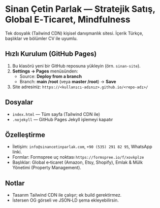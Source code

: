 # Sinan Çetin Parlak — Stratejik Satış, Global E‑Ticaret, Mindfulness

Tek dosyalık (Tailwind CDN) kişisel danışmanlık sitesi. İçerik Türkçe, başlıklar ve bölümler CV ile uyumlu.

## Hızlı Kurulum (GitHub Pages)
1. Bu klasörü yeni bir GitHub reposuna yükleyin (örn. `sinan-site`).
2. **Settings → Pages** menüsünden:
   - Source: **Deploy from a branch**
   - Branch: **main /root** (veya **master /root**) → **Save**
3. Site adresiniz: `https://<kullanıcı-adınız>.github.io/<repo-adı>/`

## Dosyalar
- `index.html` — Tüm sayfa (Tailwind CDN ile)
- `.nojekyll` — GitHub Pages Jekyll işlemeyi kapatır

## Özelleştirme
- İletişim: `info@sinancetinparlak.com`, `+90 (535) 291 82 95`, WhatsApp linki.
- Formlar: Formspree uç noktası `https://formspree.io/f/xovkplze`
- Başlıklar: Global e‑ticaret (Amazon, Etsy, Shopify), Emlak & Mülk Yönetimi (Property Management).

## Notlar
- Tasarım Tailwind CDN ile çalışır; ek build gerektirmez.
- İstersen OG görseli ve JSON‑LD şema ekleyebilirsin.
